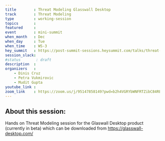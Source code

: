```yaml
---
title        : Threat Modeling Glasswall Desktop
track        : Threat Modeling
type         : working-session
topics       :
featured     :
event        : mini-summit
when_month   : Dec
when_day     : Tue
when_time    : WS-3
hey_summit   : https://post-summit-sessions.heysummit.com/talks/threat-modeling-glasswall-desktop
session_slack:
#status       : draft
description  :
organizers   :
    - Dinis Cruz
    - Petra Vukmirovic
    - Mudit Gupta
youtube_link :
zoom_link    : https://zoom.us/j/95147858149?pwd=b2h4VGRYbWNFRTZibC84RE1zb2huZz09
---
```


## About this session:

Hands on Threat Modeling session for the Glaswall Desktop
product (currently in beta) which can be downloaded from https://glasswall-desktop.com/

